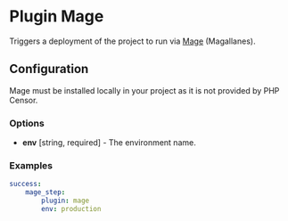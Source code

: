 Plugin Mage
===========

Triggers a deployment of the project to run via [Mage](https://github.com/andres-montanez/Magallanes) (Magallanes).

Configuration
-------------

Mage must be installed locally in your project as it is not provided by PHP Censor.

### Options

* **env** [string, required] - The environment name.

### Examples

```yml
success:
    mage_step:
        plugin: mage
        env: production
```
